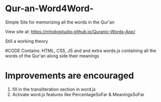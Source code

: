 # Qur-an-Word4Word-
Simple Site for memorizing all the words in the Qur'an

View site at: 
https://mhobgstudio.github.io/Quranic-Words-App/


Still a working theory

#CODE
Contains: HTML, CSS, JS and and extra words.js containing all the words of the Qur'an along side their meanings


# Improvements are encouraged
1. fill in the transliteration section in word.js
2. Activate word.js features like PercentageSoFar & MeaningsSoFar

